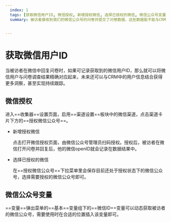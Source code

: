```yaml
---
  index: 1
  tags: [获取微信用户ID, 微信授权, 新增授权微信, 选择已授权的微信, 微信公众号变量, 高级功能]
  summary: 被访者接收到我们的微信公众号的问卷并提交了问卷数据，这些数据能不能与CRM系统关联后获得更多的数据洞察？记录被访者的微信用户ID是一个最简便的方法，或者通过问卷参数也能实现对回复数据的个性化标记。


---
```







# 获取微信用户ID

当被访者在微信中回复问卷时，如果可记录获取到的微信用户ID，那么就可以将微信用户与问卷调查结果精确对应起来，未来还可以与CRM中的用户信息结合获得更多洞察，甚至实现持续跟踪。

## 微信授权
进入==收集器==设置页面，启用==渠道设置==板块中的微信渠道，点击渠道卡片下方的==授权微信公众号==。

+ 新增授权微信

  点击打开微信授权页面，由微信公众号管理员扫码授权。授权后，被访者在微信打开问卷并回复后，他的微信openID就会记录在数据结果中。

+ 选择已授权的微信

  在==授权微信公众号==下拉菜单里会保存目前还处于授权状态下的微信公众号，选择需要授权的微信公众号即可。

## 微信公众号变量
==变量==弹出菜单的==基本==变量组下的==微信ID==变量可以动态获取被访者的微信公众号，需要使用时在合适的位置插入该变量即可。
